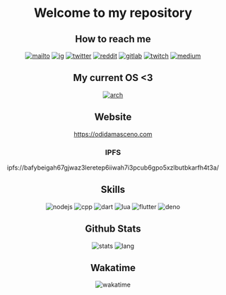 <div align=center>

# Welcome to my repository

## How to reach me

[![mailto](https://img.shields.io/badge/ProtonMail-8B89CC?style=for-the-badge&logo=protonmail&logoColor=white)](mailto://me@odidamasceno.com) [![ig](https://img.shields.io/badge/Instagram-E4405F?style=for-the-badge&logo=instagram&logoColor=white)](https://www.instagram.com/odidamasceno/) [![twitter](https://img.shields.io/badge/Twitter-1DA1F2?style=for-the-badge&logo=twitter&logoColor=white)](https://twitter.com/sirskey) [![reddit](https://img.shields.io/badge/Reddit-FF4500?style=for-the-badge&logo=reddit&logoColor=white)](https://www.reddit.com/user/SirSkey) [![gitlab](https://img.shields.io/badge/GitLab-330F63?style=for-the-badge&logo=gitlab&logoColor=white)](https://gitlab.com/OdilonDamasceno) [![twitch](https://img.shields.io/badge/Twitch-9146FF?style=for-the-badge&logo=twitch&logoColor=white)](https://www.twitch.tv/sirskey) [![medium](https://img.shields.io/badge/Medium-12100E?style=for-the-badge&logo=medium&logoColor=white)](https://odilondamasceno.medium.com/)


## My current OS <3

[![arch](https://img.shields.io/badge/Artix-1793D1?style=for-the-badge&logo=artix-linux&logoColor=white)](https://aur.archlinux.org/account/Skey/)
                    
## Website

https://odidamasceno.com
                    
### IPFS

ipfs://bafybeigah67gjwaz3leretep6iiwah7i3pcub6gpo5xzlbutbkarfh4t3a/

## Skills

![nodejs](https://img.shields.io/badge/Node.js-43853D?style=for-the-badge&logo=node.js&logoColor=white) ![cpp](https://img.shields.io/badge/C%2B%2B-00599C?style=for-the-badge&logo=c%2B%2B&logoColor=white) ![dart](https://img.shields.io/badge/Dart-0175C2?style=for-the-badge&logo=dart&logoColor=white) ![lua](https://img.shields.io/badge/Lua-2C2D72?style=for-the-badge&logo=lua&logoColor=white) ![flutter](https://img.shields.io/badge/Flutter-02569B?style=for-the-badge&logo=flutter&logoColor=white) ![deno](https://img.shields.io/badge/deno-black?style=for-the-badge&logo=deno&logoColor=white) 

## Github Stats

![stats](https://github-readme-stats.vercel.app/api?username=OdilonDamasceno&show_icons=true&theme=radical) ![lang](https://github-readme-stats.vercel.app/api/top-langs/?username=OdilonDamasceno&layout=compact)

## Wakatime

![wakatime](https://github-readme-stats.vercel.app/api/wakatime?username=odilondamasceno&layout=compact)

</div>
